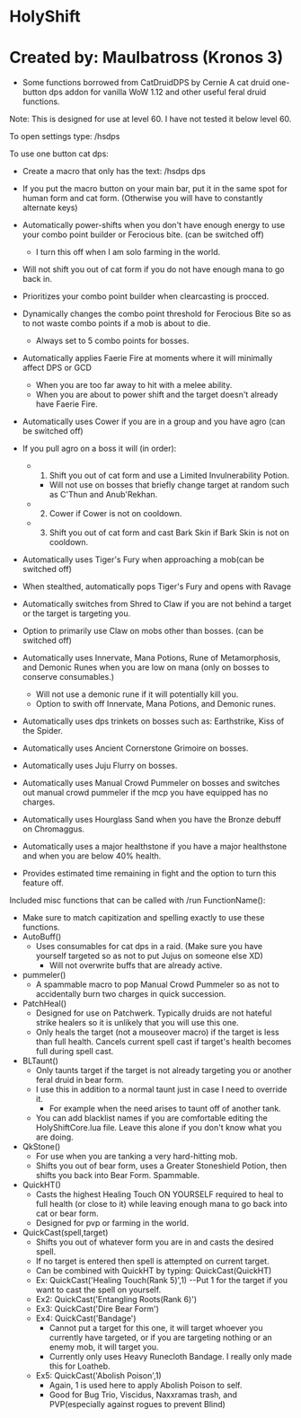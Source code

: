 # HolyShift
# Created by: Maulbatross (Kronos 3)
- Some functions borrowed from CatDruidDPS by Cernie
A cat druid one-button dps addon for vanilla WoW 1.12 and other useful feral druid functions.

Note: This is designed for use at level 60. I have not tested it below level 60.

To open settings type: /hsdps

To use one button cat dps: 
  - Create a macro that only has the text: /hsdps dps
  - If you put the macro button on your main bar, put it in the same spot for human form and cat form. (Otherwise you will have to 
    constantly alternate keys)

- Automatically power-shifts when you don't have enough energy to use your combo point builder or Ferocious bite. (can be switched off)
  - I turn this off when I am solo farming in the world.
- Will not shift you out of cat form if you do not have enough mana to go back in.
- Prioritizes your combo point builder when clearcasting is procced.
- Dynamically changes the combo point threshold for Ferocious Bite so as to not waste combo points if a mob is about to die.
  - Always set to 5 combo points for bosses.
- Automatically applies Faerie Fire at moments where it will minimally affect DPS or GCD
  - When you are too far away to hit with a melee ability.
  - When you are about to power shift and the target doesn't already have Faerie Fire.
- Automatically uses Cower if you are in a group and you have agro (can be switched off)
- If you pull agro on a boss it will (in order):
  - 1. Shift you out of cat form and use a Limited Invulnerability Potion.
    - Will not use on bosses that briefly change target at random such as C'Thun and Anub'Rekhan.
  - 2. Cower if Cower is not on cooldown.
  - 3. Shift you out of cat form and cast Bark Skin if Bark Skin is not on cooldown.
- Automatically uses Tiger's Fury when approaching a mob(can be switched off)
- When stealthed, automatically pops Tiger's Fury and opens with Ravage
- Automatically switches from Shred to Claw if you are not behind a target or the target is targeting you.
- Option to primarily use Claw on mobs other than bosses. (can be switched off)
- Automatically uses Innervate, Mana Potions, Rune of Metamorphosis, and Demonic Runes when you are low on mana (only on bosses to conserve consumables.)
  - Will not use a demonic rune if it will potentially kill you.
  - Option to swith off Innervate, Mana Potions, and Demonic runes. 
- Automatically uses dps trinkets on bosses such as: Earthstrike, Kiss of the Spider.
- Automatically uses Ancient Cornerstone Grimoire on bosses.
- Automatically uses Juju Flurry on bosses.
- Automatically uses Manual Crowd Pummeler on bosses and switches out manual crowd pummeler if the mcp you have equipped has no charges.
- Automatically uses Hourglass Sand when you have the Bronze debuff on Chromaggus.
- Automatically uses a major healthstone if you have a major healthstone and when you are below 40% health.
- Provides estimated time remaining in fight and the option to turn this feature off.

Included misc functions that can be called with /run FunctionName():
- Make sure to match capitization and spelling exactly to use these functions.
- AutoBuff()
  - Uses consumables for cat dps in a raid. (Make sure you have yourself targeted so as not to put Jujus on someone else XD)
    - Will not overwrite buffs that are already active. 
- pummeler()
  - A spammable macro to pop Manual Crowd Pummeler so as not to accidentally burn two charges in quick succession.
- PatchHeal()
  - Designed for use on Patchwerk. Typically druids are not hateful strike healers so it is unlikely that you will use this one.
  - Only heals the target (not a mouseover macro) if the target is less than full health. Cancels current spell cast if target's health
    becomes full during spell cast.
- BLTaunt()
  - Only taunts target if the target is not already targeting you or another feral druid in bear form.
  - I use this in addition to a normal taunt just in case I need to override it. 
    - For example when the need arises to taunt off of another tank.
  - You can add blacklist names if you are comfortable editing the HolyShiftCore.lua file. Leave this alone if you don't know what you
    are doing.
- QkStone()
  - For use when you are tanking a very hard-hitting mob.
  - Shifts you out of bear form, uses a Greater Stoneshield Potion, then shifts you back into Bear Form. Spammable.
- QuickHT()
  - Casts the highest Healing Touch ON YOURSELF required to heal to full health (or close to it) while leaving enough mana to go back 
    into cat or bear form. 
  - Designed for pvp or farming in the world. 
- QuickCast(spell,target)
  - Shifts you out of whatever form you are in and casts the desired spell.
  - If no target is entered then spell is attempted on current target.
  - Can be combined with QuickHT by typing: QuickCast(QuickHT)
  - Ex: QuickCast('Healing Touch(Rank 5)',1) --Put 1 for the target if you want to cast the spell on yourself.
  - Ex2: QuickCast('Entangling Roots(Rank 6)')
  - Ex3: QuickCast('Dire Bear Form')
  - Ex4: QuickCast('Bandage')
    - Cannot put a target for this one, it will target whoever you currently have targeted, or if you are targeting nothing or an enemy
      mob, it will target you.
    - Currently only uses Heavy Runecloth Bandage. I really only made this for Loatheb.
  - Ex5: QuickCast('Abolish Poison',1) 
    - Again, 1 is used here to apply Abolish Poison to self.
    - Good for Bug Trio, Viscidus, Naxxramas trash, and PVP(especially against rogues to prevent Blind)
